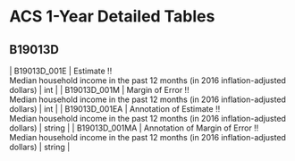 # ACS 1-Year Detailed Tables

## B19013D

| B19013D_001E | Estimate !!<br>Median household income in the past 12 months (in 2016 inflation-adjusted dollars) | int |
| B19013D_001M | Margin of Error !!<br>Median household income in the past 12 months (in 2016 inflation-adjusted dollars) | int |
| B19013D_001EA | Annotation of Estimate !!<br>Median household income in the past 12 months (in 2016 inflation-adjusted dollars) | string |
| B19013D_001MA | Annotation of Margin of Error !!<br>Median household income in the past 12 months (in 2016 inflation-adjusted dollars) | string |

